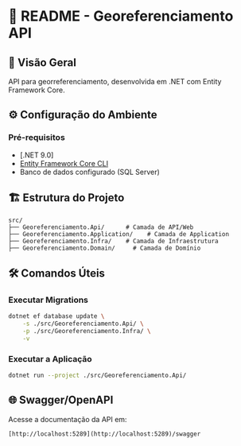 # 📝 README - Georeferenciamento API

## 🚀 Visão Geral
API para georreferenciamento, desenvolvida em .NET com Entity Framework Core.

## ⚙️ Configuração do Ambiente

### Pré-requisitos
- [.NET 9.0]
- [Entity Framework Core CLI](https://docs.microsoft.com/ef/core/cli/dotnet)
- Banco de dados configurado (SQL Server)


## 🏗️ Estrutura do Projeto
```
src/
├── Georeferenciamento.Api/      # Camada de API/Web
├── Georeferenciamento.Application/    # Camada de Application
├── Georeferenciamento.Infra/    # Camada de Infraestrutura
├── Georeferenciamento.Domain/     # Camada de Domínio
```

## 🛠️ Comandos Úteis

### Executar Migrations
```bash
dotnet ef database update \
    -s ./src/Georeferenciamento.Api/ \
    -p ./src/Georeferenciamento.Infra/ \
    -v
```

### Executar a Aplicação
```bash
dotnet run --project ./src/Georeferenciamento.Api/
```

## 🌐 Swagger/OpenAPI
Acesse a documentação da API em:
```
[http://localhost:5289](http://localhost:5289)/swagger
```
